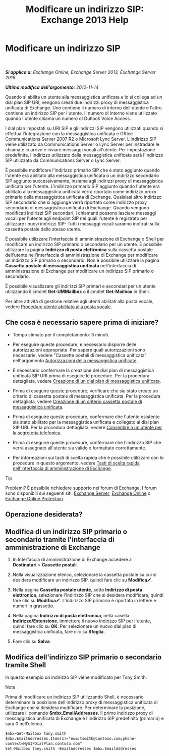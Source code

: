﻿---
title: 'Modificare un indirizzo SIP: Exchange 2013 Help'
TOCTitle: Modificare un indirizzo SIP
ms:assetid: 33f4f464-9baa-48af-bf5e-a0d55bb45f60
ms:mtpsurl: https://technet.microsoft.com/it-it/library/Dd335189(v=EXCHG.150)
ms:contentKeyID: 50555564
ms.date: 05/22/2018
mtps_version: v=EXCHG.150
ms.translationtype: MT
---

# Modificare un indirizzo SIP

 

_**Si applica a:** Exchange Online, Exchange Server 2013, Exchange Server 2016_

_**Ultima modifica dell'argomento:** 2012-11-14_

Quando si abilita un utente alla messaggistica unificata e lo si collega ad un dial plan SIP URI, vengono creati due indirizzi proxy di messaggistica unificata di Exchange. Uno contiene il numero di interno dell'utente e l'altro contiene un indirizzo SIP per l'utente. Il numero di interno viene utilizzato quando l'utente chiama un numero di Outlook Voice Access.

I dial plan impostati su URI SIP e gli indirizzi SIP vengono utilizzati quando si effettua l'integrazione con la messaggistica unificata e Office Communications Server 2007 R2 o Microsoft Lync Server. L'indirizzo SIP viene utilizzato da Communications Server o Lync Server per instradare le chiamate in arrivo e inviare messaggi vocali all'utente. Per impostazione predefinita, l'indirizzo utilizzato dalla messaggistica unificata sarà l'indirizzo SIP utilizzato da Communications Server o Lync Server.

È possibile modificare l'indirizzo primario SIP che è stato aggiunto quando l'utente era abilitato alla messaggistica unificata o un indirizzo secondario SIP aggiunto successivamente, insieme agli indirizzi proxy di messaggistica unificata per l'utente. L'indirizzo primario SIP aggiunto quando l'utente era abilitato alla messaggistica unificata verrà riportato come indirizzo proxy primario della messaggistica unificata di Exchange. Qualsiasi altro indirizzo SIP secondario che si aggiunge verrà riportato come indirizzo proxy secondario di messaggistica unificata di Exchange. Quando vengono modificati indirizzi SIP secondari, i chiamanti possono lasciare messaggi vocali per l'utente agli endpoint SIP nei quali l'utente è registrato per utilizzare i nuovi indirizzi SIP- Tutti i messaggi vocali saranno inoltrati sulla cassetta postale dello stesso utente.

È possibile utilizzare l'interfaccia di amministrazione di Exchange o Shell per modificare un indirizzo SIP primario o secondario per un utente. È possibile utilizzare la pagina **Indirizzo di posta elettronica** sulla cassetta postale dell'utente nell'interfaccia di amministrazione di Exchange per modificare un indirizzo SIP primario o secondario. Non è possibile utilizzare la pagina **Cassetta postale di messaggistica unificata** nell'interfaccia di amministrazione di Exchange per modificare un indirizzo SIP primario o secondario.

È possibile visualizzare gli indirizzi SIP primari e secondari per un utente utilizzando il cmdlet **Get-UMMailbox** o il cmdlet **Get-Mailbox** in Shell.

Per altre attività di gestione relative agli utenti abilitati alla posta vocale, vedere [Procedure utente abilitato alla posta vocale](voice-mail-enabled-user-procedures-exchange-2013-help.md).

## Che cosa è necessario sapere prima di iniziare?

  - Tempo stimato per il completamento: 3 minuti.

  - Per eseguire queste procedure, è necessario disporre delle autorizzazioni appropriate. Per sapere quali autorizzazioni sono necessarie, vedere "Cassette postali di messaggistica unificata" nell'argomento [Autorizzazioni della messaggistica unificate](unified-messaging-permissions-exchange-2013-help.md).

  - È necessario confermare la creazione del dial plan di messaggistica unificata SIP URI prima di eseguire le procedure. Per la procedura dettagliata, vedere [Creazione di un dial plan di messaggistica unificata](create-a-um-dial-plan-exchange-2013-help.md).

  - Prima di eseguire queste procedure, verificare che sia stato creato un criterio di cassetta postale di messaggistica unificata. Per la procedura dettagliata, vedere [Creazione di un criterio cassetta postale di messaggistica unificata](create-a-um-mailbox-policy-exchange-2013-help.md).

  - Prima di eseguire queste procedure, confermare che l'utente esistente sia stato abilitato per la messaggistica unificata e collegato al dial plan SIP URI. Per la procedura dettagliata, vedere [Consentire a un utente per la segreteria telefonica](enable-a-user-for-voice-mail-exchange-2013-help.md).

  - Prima di eseguire queste procedure, confermare che l'indirizzo SIP che verrà assegnato all'utente sia valido e formattato correttamente.

  - Per informazioni sui tasti di scelta rapida che è possibile utilizzare con le procedure in questo argomento, vedere [Tasti di scelta rapida nell'interfaccia di amministrazione di Exchange](keyboard-shortcuts-in-the-exchange-admin-center-exchange-online-protection-help.md).


> [!TIP]
> Problemi? È possibile richiedere supporto nei forum di Exchange. I forum sono disponibili sui seguenti siti: <A href="https://go.microsoft.com/fwlink/p/?linkid=60612">Exchange Server</A>, <A href="https://go.microsoft.com/fwlink/p/?linkid=267542">Exchange Online</A> o <A href="https://go.microsoft.com/fwlink/p/?linkid=285351">Exchange Online Protection</A>..



## Operazione desiderata?

## Modifica di un indirizzo SIP primario o secondario tramite l'interfaccia di amministrazione di Exchange

1.  In Interfaccia di amministrazione di Exchange accedere a **Destinatari** \> **Cassette postali**.

2.  Nella visualizzazione elenco, selezionare la cassetta postale su cui si desidera modificare un indirizzo SIP, quindi fare clic su **Modifica**![Icona Modifica](images/JJ218640.6f53ccb2-1f13-4c02-bea0-30690e6ea71d(EXCHG.150).gif "Icona Modifica").

3.  Nella pagina **Cassetta postale utente**, sotto **Indirizzo di posta elettronica**, selezionare l'indirizzo SIP che si desidera modificare, quindi fare clic su **Modifica**![Icona Modifica](images/JJ218640.6f53ccb2-1f13-4c02-bea0-30690e6ea71d(EXCHG.150).gif "Icona Modifica"). L'indirizzo SIP primario è riportato in lettere e numeri in grassetto.

4.  Nella pagina **Indirizzo di posta elettronica**, nella casella **Indirizzo/Estensione**, immettere il nuovo indirizzo SIP per l'utente, quindi fare clic su **OK**. Per selezionare un nuovo dial plan di messaggistica unificata, fare clic su **Sfoglia**.

5.  Fare clic su **Salva**.

## Modifica dell'indirizzo SIP primario o secondario tramite Shell

In questo esempio un indirizzo SIP viene modificato per Tony Smith.


> [!NOTE]
> Prima di modificare un indirizzo SIP utilizzando Shell, è necessario determinare la posizione dell'indirizzo proxy di messaggistica unificata di Exchange che si desidera modificare. Per determinare la posizione, utilizzare il comando <STRONG>$mbx.EmailAddresses</STRONG>. Il primo indirizzo proxy di messaggistica unificata di Exchange è l'indirizzo SIP predefinito (primario) e sarà 0 nell'elenco.



    $mbx=Get-Mailbox tony.smith
    $mbx.EmailAddresses.Item(1)="eum:tsmith@contoso.com;phone-context=MySIPDialPlan.contoso.com"
    Set-Mailbox tony.smith -EmailAddresses $mbx.EmailAddresses

